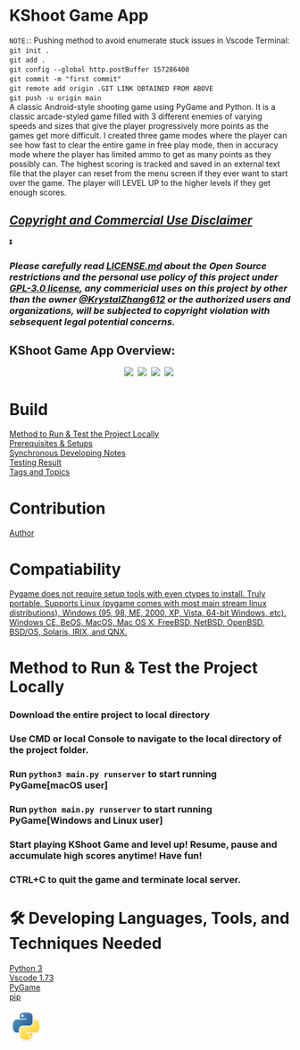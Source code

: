 # KShoot Game App
`NOTE:`: Pushing method to avoid enumerate stuck issues in Vscode Terminal: <br/> 
`git init .`<br/>
`git add .`<br/>
`git config --global http.postBuffer 157286400`<br/> 
`git commit -m "first commit"`<br/> 
`git remote add origin .GIT LINK OBTAINED FROM ABOVE`<br/> 
`git push -u origin main`<br/>
A classic Android-style shooting game using PyGame and Python. It is a classic arcade-styled game filled with 3 different enemies of varying speeds and sizes that give the player progressively more points as the games get more difficult. I created three game modes where the player can see how fast to clear the entire game in free play mode, then in accuracy mode where the player has limited ammo to get as many points as they possibly can. The highest scoring is tracked and saved in an external text file that the player can reset from the menu screen if they ever want to start over the game. The player will LEVEL UP to the higher levels if they get enough scores.
## ***[Copyright and Commercial Use Disclaimer](https://github.com/KrystalZhang612/KrystalZhang-KShoot-Game/blob/main/README.md#please-carefully-read-licensemd-about-the-open-source-restrictions-and-the-personal-use-policy-of-this-project-under-gpl-30-license-any-commericial-uses-on-this-project-by-other-than-the-owner-krystalzhang612-or-the-authorized-users-and-organizations-will-be-subjected-to-copyright-violation-with-sebsequent-legal-potential-concerns)***

⏬

### ***Please carefully read [LICENSE.md](https://github.com/KrystalZhang612/KrystalZhang-KShoot-Game/blob/main/LICENSE) about the Open Source restrictions and the personal use policy of this project under [GPL-3.0 license](https://www.gnu.org/licenses/gpl-3.0.en.html), any commericial uses on this project by other than the owner [@KrystalZhang612](https://github.com/KrystalZhang612) or the authorized users and organizations, will be subjected to copyright violation with sebsequent legal potential concerns.***
## KShoot Game App Overview:
<p align = "center">
  <img src = "https://user-images.githubusercontent.com/72481348/205469214-f4dd4aa8-a0d9-4c4e-a7a4-5422a839a147.mov">&nbsp;
  <img src = "https://user-images.githubusercontent.com/72481348/205469268-78a3443a-f744-45e2-b6dc-e247badacfaf.mov">&nbsp;
  <img src = "https://user-images.githubusercontent.com/72481348/205469289-9eee8139-a00a-482e-9a41-aeb92467c910.mov">&nbsp;
  <img src = "https://user-images.githubusercontent.com/72481348/205469306-5d566dbe-909d-40ed-a6d4-e7afc93d7fdf.mov">&nbsp; 
</p>


# Build
[Method to Run & Test the Project Locally](https://github.com/KrystalZhang612/KrystalZhang-KShoot-Game/blob/main/README.md#method-to-run--test-the-project-locally)<br/> 
[Prerequisites & Setups]()<br/> 
[Synchronous Developing Notes]()<br/> 
[Testing Result]()<br/> 
[Tags and Topics]()<br/>
# Contribution
[Author]()
# Compatiability
[Pygame does not require setup tools with even ctypes to install. Truly portable. Supports Linux (pygame comes with most main stream linux distributions), Windows (95, 98, ME, 2000, XP, Vista, 64-bit Windows, etc), Windows CE, BeOS, MacOS, Mac OS X, FreeBSD, NetBSD, OpenBSD, BSD/OS, Solaris, IRIX, and QNX.](https://www.pygame.org/wiki/about#:~:text=Pygame%20does%20not%20require%20setup,Solaris%2C%20IRIX%2C%20and%20QNX.)
# Method to Run & Test the Project Locally
### Download the entire project to local directory
### Use CMD or local Console to navigate to the local directory of the project folder.
### Run `python3 main.py runserver` to start running PyGame[macOS user]
### Run `python main.py runserver` to start running PyGame[Windows and Linux user]
### Start playing KShoot Game and level up! Resume, pause and accumulate high scores anytime! Have fun!
### CTRL+C to quit the game and terminate local server. 
# 🛠️ Developing Languages, Tools, and Techniques Needed
[Python 3](https://www.python.org/downloads/)<br/> 
[Vscode 1.73](https://code.visualstudio.com/)<br/> 
[PyGame](https://www.pygame.org/news)<br/> 
[pip](https://pypi.org/project/pip/)<br/>
<div>
  <img src = "https://github.com/devicons/devicon/blob/master/icons/python/python-original.svg" title = "Python" width = "60" height = "60"/>&nbsp;
  
</div>













